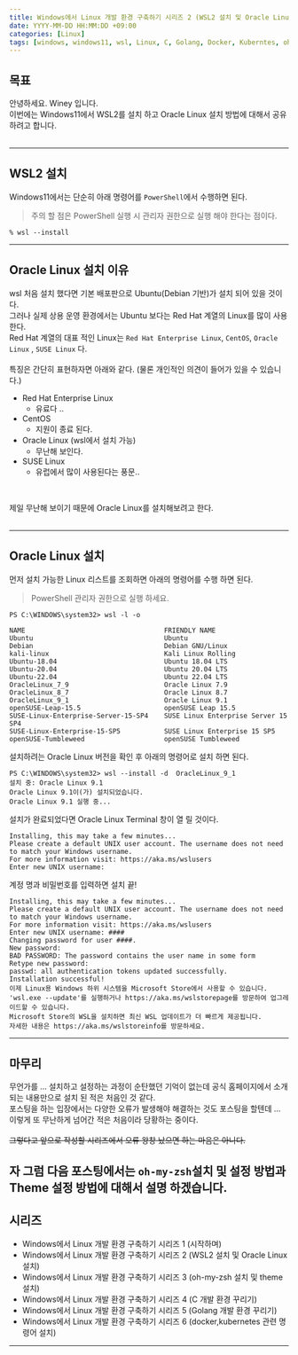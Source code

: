 ```yaml
---
title: Windows에서 Linux 개발 환경 구축하기 시리즈 2 (WSL2 설치 및 Oracle Linux 설치)
date: YYYY-MM-DD HH:MM:DD +09:00
categories: [Linux]
tags: [windows, windows11, wsl, Linux, C, Golang, Docker, Kuberntes, oh-my-zsh, WSL2]     # TAG names should always be lowercase
---
```


## 목표 

안녕하세요. Winey 입니다.<br>
이번에는 Windows11에서 WSL2를 설치 하고 Oracle Linux 설치 방법에 대해서 공유 하려고 합니다.<br>
<br>

---

## WSL2 설치
Windows11에서는 단순히 아래 명령어를 `PowerShell`에서 수행하면 된다.<br>
> 주의 할 점은 PowerShell 실행 시 관리자 권한으로 실행 해야 한다는 점이다.<br>    

```
% wsl --install
```

---

## Oracle Linux 설치 이유 
wsl 처음 설치 했다면 기본 배포판으로 Ubuntu(Debian 기반)가 설치 되어 있을 것이다. <br>
그러나 실제 상용 운영 환경에서는 Ubuntu 보다는 Red Hat 계열의 Linux를 많이 사용 한다. <br>
Red Hat 계열의 대표 적인 Linux는 `Red Hat Enterprise Linux`, `CentOS`, `Oracle Linux` , `SUSE Linux` 다. <br>
<br>
특징은 간단히 표현하자면 아래와 같다. (물론 개인적인 의견이 들어가 있을 수 있습니다.)
* Red Hat Enterprise Linux
  * 유료다 ..
* CentOS
  * 지원이 종료 된다.
* Oracle Linux (wsl에서 설치 가능)
  * 무난해 보인다.
* SUSE Linux
  * 유럽에서 많이 사용된다는 풍문.. 
<br>

제일 무난해 보이기 때문에 Oracle Linux를 설치해보려고 한다.<br>
<br>

---

## Oracle Linux 설치
먼저 설치 가능한 Linux 리스트를 조회하면 아래의 명령어를 수행 하면 된다.
> PowerShell 관리자 권한으로 실행 하세요.

```
PS C:\WINDOWS\system32> wsl -l -o

NAME                                   FRIENDLY NAME
Ubuntu                                 Ubuntu
Debian                                 Debian GNU/Linux
kali-linux                             Kali Linux Rolling
Ubuntu-18.04                           Ubuntu 18.04 LTS
Ubuntu-20.04                           Ubuntu 20.04 LTS
Ubuntu-22.04                           Ubuntu 22.04 LTS
OracleLinux_7_9                        Oracle Linux 7.9
OracleLinux_8_7                        Oracle Linux 8.7
OracleLinux_9_1                        Oracle Linux 9.1
openSUSE-Leap-15.5                     openSUSE Leap 15.5
SUSE-Linux-Enterprise-Server-15-SP4    SUSE Linux Enterprise Server 15 SP4
SUSE-Linux-Enterprise-15-SP5           SUSE Linux Enterprise 15 SP5
openSUSE-Tumbleweed                    openSUSE Tumbleweed
```

설치하려는 Oracle Linux 버전을 확인 후 아래의 명령어로 설치 하면 된다.

```
PS C:\WINDOWS\system32> wsl --install -d  OracleLinux_9_1
설치 중: Oracle Linux 9.1
Oracle Linux 9.1이(가) 설치되었습니다.
Oracle Linux 9.1 실행 중...
```

설치가 완료되었다면 Oracle Linux Terminal 창이 열 릴 것이다.
```
Installing, this may take a few minutes...
Please create a default UNIX user account. The username does not need to match your Windows username.
For more information visit: https://aka.ms/wslusers
Enter new UNIX username:
```

계정 명과 비밀번호를 입력하면 설치 끝!
```
Installing, this may take a few minutes...
Please create a default UNIX user account. The username does not need to match your Windows username.
For more information visit: https://aka.ms/wslusers
Enter new UNIX username: ####
Changing password for user ####.
New password:
BAD PASSWORD: The password contains the user name in some form
Retype new password:
passwd: all authentication tokens updated successfully.
Installation successful!
이제 Linux용 Windows 하위 시스템을 Microsoft Store에서 사용할 수 있습니다.
'wsl.exe --update'를 실행하거나 https://aka.ms/wslstorepage를 방문하여 업그레이드할 수 있습니다.
Microsoft Store의 WSL을 설치하면 최신 WSL 업데이트가 더 빠르게 제공됩니다.
자세한 내용은 https://aka.ms/wslstoreinfo를 방문하세요.
```
---

## 마무리
무언가를 ... 설치하고 설정하는 과정이 순탄했던 기억이 없는데 공식 홈페이지에서 소개되는 내용만으로 설치 된 적은 처음인 것 같다.<br>
포스팅을 하는 입장에서는 다양한 오류가 발생해야 해결하는 것도 포스팅을 할텐데 ... 이렇게 또 무난하게 넘어간 적은 처음이라 당황하는 중이다. <br>
<br>
~~그렇다고 앞으로 작성할 시리즈에서 오류 왕창 났으면 하는 마음은 아니다.~~

자 그럼 다음 포스팅에서는 `oh-my-zsh`설치 및 설정 방법과 Theme 설정 방법에 대해서 설명 하겠습니다.
---

## 시리즈
* Windows에서 Linux 개발 환경 구축하기 시리즈 1 (시작하며)
* Windows에서 Linux 개발 환경 구축하기 시리즈 2 (WSL2 설치 및 Oracle Linux 설치)
* Windows에서 Linux 개발 환경 구축하기 시리즈 3 (oh-my-zsh 설치 및 theme 설치)
* Windows에서 Linux 개발 환경 구축하기 시리즈 4 (C 개발 환경 꾸리기)
* Windows에서 Linux 개발 환경 구축하기 시리즈 5 (Golang 개발 환경 꾸리기)
* Windows에서 Linux 개발 환경 구축하기 시리즈 6 (docker,kubernetes 관련 명령어 설치)

---
